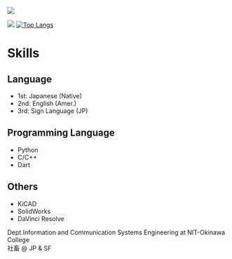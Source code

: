 ![](https://komarev.com/ghpvc/?username=wassy310)

![](http://github-profile-summary-cards.vercel.app/api/cards/stats?username=wassy310&theme=dracula)
[![Top Langs](https://github-readme-stats.vercel.app/api/top-langs/?username=wassy310&layout=compact&hide=CMake&theme=dracula&langs_count=8)](https://github.com/anuraghazra/github-readme-stats)

# Skills
## Language
- 1st: Japanese (Native)
- 2nd: English (Amer.)
- 3rd: Sign Language (JP)
## Programming Language
- Python
- C/C++
- Dart
## Others
- KiCAD
- SolidWorks
- DaVinci Resolve

Dept.Information and Communication Systems Engineering at NIT-Okinawa College  
社畜 @ JP & SF
